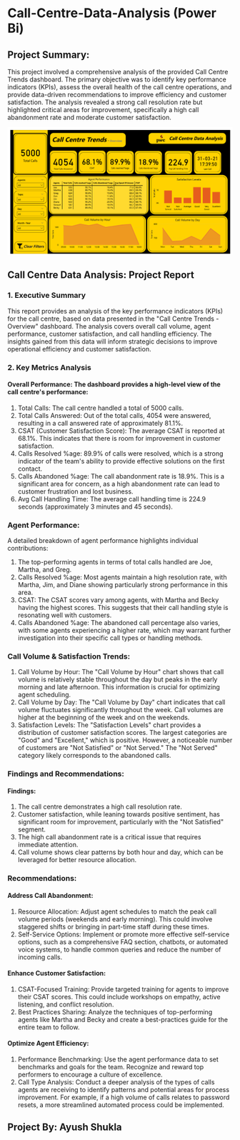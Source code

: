 # Call-Centre-Data-Analysis (Power Bi)

## Project Summary:
This project involved a comprehensive analysis of the provided Call Centre Trends dashboard. The primary objective was to identify key performance indicators (KPIs), assess the overall health of the call centre operations, and provide data-driven recommendations to improve efficiency and customer satisfaction. The analysis revealed a strong call resolution rate but highlighted critical areas for improvement, specifically a high call abandonment rate and moderate customer satisfaction.

![Dashboard](https://github.com/i-ayush-7/Call-Centre-Data-Analysis/blob/main/Call%20Centre%20Dashboard.png)

## Call Centre Data Analysis: Project Report
### 1. Executive Summary
This report provides an analysis of the key performance indicators (KPIs) for the call centre, based on data presented in the "Call Centre Trends - Overview" dashboard. The analysis covers overall call volume, agent performance, customer satisfaction, and call handling efficiency. The insights gained from this data will inform strategic decisions to improve operational efficiency and customer satisfaction.

### 2. Key Metrics Analysis
#### Overall Performance: The dashboard provides a high-level view of the call centre's performance:
1. Total Calls: The call centre handled a total of 5000 calls.
2. Total Calls Answered: Out of the total calls, 4054 were answered, resulting in a call answered rate of approximately 81.1%.
3. CSAT (Customer Satisfaction Score): The average CSAT is reported at 68.1%. This indicates that there is room for improvement in customer satisfaction.
4. Calls Resolved %age: 89.9% of calls were resolved, which is a strong indicator of the team's ability to provide effective solutions on the first contact.
5. Calls Abandoned %age: The call abandonment rate is 18.9%. This is a significant area for concern, as a high abandonment rate can lead to customer frustration and lost business.
6. Avg Call Handling Time: The average call handling time is 224.9 seconds (approximately 3 minutes and 45 seconds).

### Agent Performance:
A detailed breakdown of agent performance highlights individual contributions:
1. The top-performing agents in terms of total calls handled are Joe, Martha, and Greg.
2. Calls Resolved %age: Most agents maintain a high resolution rate, with Martha, Jim, and Diane showing particularly strong performance in this area.
3. CSAT: The CSAT scores vary among agents, with Martha and Becky having the highest scores. This suggests that their call handling style is resonating well with customers.
4. Calls Abandoned %age: The abandoned call percentage also varies, with some agents experiencing a higher rate, which may warrant further investigation into their specific call types or handling methods.

### Call Volume & Satisfaction Trends:
1. Call Volume by Hour: The "Call Volume by Hour" chart shows that call volume is relatively stable throughout the day but peaks in the early morning and late afternoon. This information is crucial for optimizing agent scheduling.
2. Call Volume by Day: The "Call Volume by Day" chart indicates that call volume fluctuates significantly throughout the week. Call volumes are higher at the beginning of the week and on the weekends.
3. Satisfaction Levels: The "Satisfaction Levels" chart provides a distribution of customer satisfaction scores. The largest categories are "Good" and "Excellent," which is positive. However, a noticeable number of customers are "Not Satisfied" or "Not Served." The "Not Served" category likely corresponds to the abandoned calls.

### Findings and Recommendations:
#### Findings:
1. The call centre demonstrates a high call resolution rate.
2. Customer satisfaction, while leaning towards positive sentiment, has significant room for improvement, particularly with the "Not Satisfied" segment.
3. The high call abandonment rate is a critical issue that requires immediate attention.
4. Call volume shows clear patterns by both hour and day, which can be leveraged for better resource allocation.

### Recommendations:
#### Address Call Abandonment:
1. Resource Allocation: Adjust agent schedules to match the peak call volume periods (weekends and early morning). This could involve staggered shifts or bringing in part-time staff during these times.
2. Self-Service Options: Implement or promote more effective self-service options, such as a comprehensive FAQ section, chatbots, or automated voice systems, to handle common queries and reduce the number of incoming calls.

#### Enhance Customer Satisfaction:
1. CSAT-Focused Training: Provide targeted training for agents to improve their CSAT scores. This could include workshops on empathy, active listening, and conflict resolution.
2. Best Practices Sharing: Analyze the techniques of top-performing agents like Martha and Becky and create a best-practices guide for the entire team to follow.

#### Optimize Agent Efficiency:
1. Performance Benchmarking: Use the agent performance data to set benchmarks and goals for the team. Recognize and reward top performers to encourage a culture of excellence.
2. Call Type Analysis: Conduct a deeper analysis of the types of calls agents are receiving to identify patterns and potential areas for process improvement. For example, if a high volume of calls relates to password resets, a more streamlined automated process could be implemented.

## Project By: Ayush Shukla
